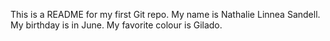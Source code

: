 This is a README for my first Git repo.
My name is Nathalie Linnea Sandell.
My birthday is in June.
My favorite colour is Gilado.
